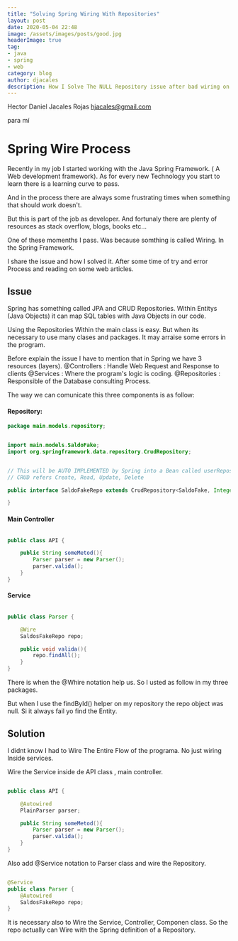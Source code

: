 ```yaml
---
title: "Solving Spring Wiring With Repositories"
layout: post
date: 2020-05-04 22:48
image: /assets/images/posts/good.jpg
headerImage: true
tag:
- java
- spring
- web
category: blog
author: djacales
description: How I Solve The NULL Repository issue after bad wiring on Srping.
---
```


Hector Daniel Jacales Rojas <hjacales@gmail.com>
	
para mí
# Spring Wire Process

Recently in my job I started working with the Java Spring Framework. ( A Web development framework). As for every new Technology you start to learn there is a learning curve to pass.

And in the process there are always some frustrating times when something that should work doesn't.

But this is part of the job as developer. And fortunaly there are plenty of resources as stack overflow, blogs, books etc...

One of these momenths I pass. Was because somthing is called Wiring. In the Spring Framework.

I share the issue and how I solved it. After some time of try and error Process and reading on some web articles.

## Issue

Spring has something called JPA and CRUD Repositories. Within Entitys (Java Objects) it can map SQL tables with Java Objects in our code.

Using the Repositories Within the main class is easy. But when its necessary to use many clases and packages. It may arraise some errors in the program.

Before explain the issue I have to mention that in Spring we have 3 resources (layers).
@Controllers : Handle Web Request and Response to clients
@Services : Where the program's logic is coding.
@Repositories : Responsible of the Database consulting Process.

The way we can comunicate this three components is as follow:

#### Repository:

```java
package main.models.repository;


import main.models.SaldoFake;
import org.springframework.data.repository.CrudRepository;


// This will be AUTO IMPLEMENTED by Spring into a Bean called userRepository
// CRUD refers Create, Read, Update, Delete

public interface SaldoFakeRepo extends CrudRepository<SaldoFake, Integer> {

}

```

#### Main Controller
```java

public class API {

    public String someMetod(){
        Parser parser = new Parser();
        parser.valida();
    }
}

```
#### Service

```java

public class Parser {

    @Wire
    SaldosFakeRepo repo;

    public void valida(){
        repo.findAll();
    }
}

```

There is when the @Whire notation help us. So I usted as follow in my three packages.

But when I use the findById() helper on my repository the repo object was null. Si it always fail yo find the Entity.

## Solution

I didnt know I had to Wire The Entire Flow of the programa. No just wiring Inside services.

Wire the Service inside de API class , main controller.

```java

public class API {

    @Autowired
    PlainParser parser;

    public String someMetod(){
        Parser parser = new Parser();
        parser.valida();
    }
}

```

Also add @Service notation to Parser class and wire the Repository.

```java

@Service
public class Parser {
    @Autowired
    SaldosFakeRepo repo;
}
```

It is necessary also to Wire the Service, Controller, Componen class. So the repo actually can Wire with the Spring definition of a Repository. 